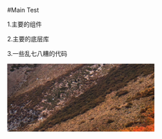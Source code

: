 #Main Test

1.主要的组件

2.主要的底层库

3.一些乱七八糟的代码

![image](https://github.com/BuZhengCxx/BuZheng/blob/master/images/1.png)